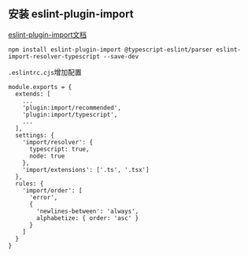 ## 安装 eslint-plugin-import

[eslint-plugin-import文档](https://github.com/import-js/eslint-plugin-import#readme 'eslint-plugin-import文档')

    npm install eslint-plugin-import @typescript-eslint/parser eslint-import-resolver-typescript --save-dev

`.eslintrc.cjs`增加配置

    module.exports = {
      extends: [
        ...
        'plugin:import/recommended',
        'plugin:import/typescript',
        ...
      ],
      settings: {
        'import/resolver': {
          typescript: true,
          node: true
        },
        'import/extensions': ['.ts', '.tsx']
      },
      rules: {
        'import/order': [
          'error',
          {
            'newlines-between': 'always',
            alphabetize: { order: 'asc' }
          }
        ]
      }
    }
